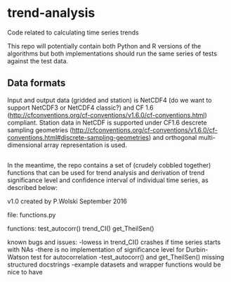 # trend-analysis
Code related to calculating time series trends

This repo will potentially contain both Python and R versions of the algorithms but both implementations should run the same series of tests against the test data.

## Data formats

Input and output data (gridded and station) is NetCDF4 (do we want to support NetCDF3 or NetCDF4 classic?) and CF 1.6 (http://cfconventions.org/cf-conventions/v1.6.0/cf-conventions.html) compliant.  Station data in NetCDF is supported under CF1.6 descrete sampling geometries (http://cfconventions.org/cf-conventions/v1.6.0/cf-conventions.html#discrete-sampling-geometries) and orthogonal multi-dimensional array representation is used.

##
In the meantime, the repo contains a set of (crudely cobbled together) functions that can be used for trend analysis and derivation of trend significance level and confidence interval of individual time series, as described below:

v1.0
created by P.Wolski
September 2016

file: functions.py

functions:
test_autocorr()
trend_CI()
get_TheilSen()

 
known bugs and issues:
-lowess in trend_CI() crashes if time series starts with NAs
-there is no implementation of significance level for Durbin-Watson test for autocorrelation
-test_autocorr() and get_TheilSen() missing structured docstrings
-example datasets and wrapper functions would be nice to have
 
